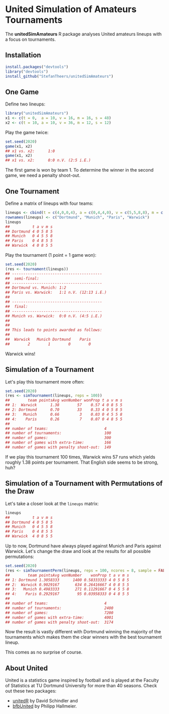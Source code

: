 # United Simulation of Amateurs Tournaments

The **unitedSimAmateurs** R package analyses United amateurs
lineups with a focus on tournaments.

## Installation
```R
install.packages("devtools")
library("devtools")
install_github("StefanTheers/unitedSimAmateurs")
```

## One Game
Define two lineups:
```R
library("unitedSimAmateurs")
x1 <- c(t = 0,  a = 10, v = 16, m = 16, s = 48)
x2 <- c(t = 10, a = 10, v = 36, m = 12, s = 12)
```
Play the game twice:
```R
set.seed(2020)
game(x1, x2)
## x1 vs. x2:      1:0
game(x1, x2)
## x1 vs. x2:      0:0 n.V. (2:5 i.E.)
```
The first game is won by team 1.
To determine the winner in the second game, we need a penalty shoot-out.


## One Tournament
Define a matrix of lineups with four teams:
```R
lineups <- cbind(t = c(4,0,0,4), a = c(0,4,4,0), v = c(5,5,8,8), m = c(8,5,5,5), s = c(5,8,5,5))
rownames(lineups) <- c("Dortmund", "Munich", "Paris", "Warwick")
lineups
##          t a v m s
## Dortmund 4 0 5 8 5
## Munich   0 4 5 5 8
## Paris    0 4 8 5 5
## Warwick  4 0 8 5 5
```
Play the tournament (1 point = 1 game won):
```R
set.seed(2020)
(res <- tournament(lineups))
## ----------------------------------------
##  semi-final:
## ----------------------------------------
## Dortmund vs. Munich:	1:2
## Paris vs. Warwick:	1:1 n.V. (12:13 i.E.)
##
## ----------------------------------------
##  final:
## ----------------------------------------
## Munich vs. Warwick:	0:0 n.V. (4:5 i.E.)
##
##
## This leads to points awarded as follows:
##
##  Warwick   Munich Dortmund    Paris
##        2        1        0        0
```
Warwick wins!


## Simulation of a Tournament
Let's play this tournament more often:
```R
set.seed(2020)
(res <- simTournament(lineups, reps = 100))
##        team pointsAvg wonNumber wonProp t a v m s
## 1:  Warwick      1.38        57    0.57 4 0 8 5 5
## 2: Dortmund      0.70        33    0.33 4 0 5 8 5
## 3:   Munich      0.66         3    0.03 0 4 5 5 8
## 4:    Paris      0.26         7    0.07 0 4 8 5 5
##
## number of teams:                         4
## number of tournaments:                   100
## number of games:                         300
## number of games with extra-time:         166
## number of games with penalty shoot-out:  149
```
If we play this tournament 100 times, Warwick wins 57 runs which yields
roughly 1.38 points per tournament. That English side seems to be strong, huh?


## Simulation of a Tournament with Permutations of the Draw
Let's take a closer look at the `lineups` matrix:
```R
lineups
##          t a v m s
## Dortmund 4 0 5 8 5
## Munich   0 4 5 5 8
## Paris    0 4 8 5 5
## Warwick  4 0 8 5 5
```
Up to now, Dortmund have always played against Munich and Paris against Warwick.
Let's change the draw and look at the results for all possible permutations:
```R
set.seed(2020)
(res <- simTournamentPerm(lineups, reps = 100, ncores = 8, sample = FALSE))
##        team pointsAvg wonNumber    wonProp t a v m s
## 1: Dortmund 1.3058333      1400 0.58333333 4 0 5 8 5
## 2:  Warwick 0.9029167       634 0.26416667 4 0 8 5 5
## 3:   Munich 0.4983333       271 0.11291667 0 4 5 5 8
## 4:    Paris 0.2929167        95 0.03958333 0 4 8 5 5
##
## number of teams:                         4
## number of tournaments:                   2400
## number of games:                         7200
## number of games with extra-time:         4001
## number of games with penalty shoot-out:  3174
```
Now the result is vastly different with Dortmund winning the majority
of the tournaments which makes them the clear winners with the best
tournament lineup.

This comes as no surprise of course.


## About United
United is a statistics game inspired by football and is played at the
Faculty of Statistics at TU Dortmund University for more than 40 seasons.
Check out these two packages:
* [unitedR](https://cran.r-project.org/package=unitedR) by David Schindler and
* [bfbUnited](https://gitlab.com/fchalligalli/bfbunited) by Philipp Hallmeier.

